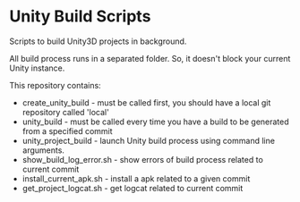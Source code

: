 # Unity Build Scripts
Scripts to build Unity3D projects in background.

All build process runs in a separated folder. So, it doesn't block your current Unity instance.

This repository contains:
- create_unity_build - must be called first, you should have a local git repository called 'local'
- unity_build - must be called every time you have a build to be generated from a specified commit
- unity_project_build - launch Unity build process using command line arguments.
- show_build_log_error.sh - show errors of build process related to current commit
- install_current_apk.sh - install a apk related to a given commit
- get_project_logcat.sh - get logcat related to current commit
